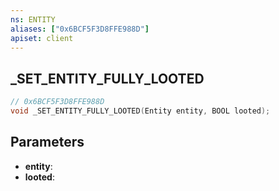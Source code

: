 ```yaml
---
ns: ENTITY
aliases: ["0x6BCF5F3D8FFE988D"]
apiset: client
---
```

## _SET_ENTITY_FULLY_LOOTED

```c
// 0x6BCF5F3D8FFE988D
void _SET_ENTITY_FULLY_LOOTED(Entity entity, BOOL looted);
```


## Parameters
* **entity**:
* **looted**: